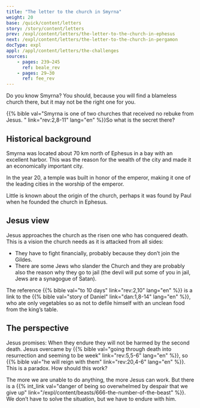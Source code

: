 ```yaml
---
title: "The letter to the church in Smyrna"
weight: 20
base: /quick/content/letters
story: /story/content/letters
prev: /expl/content/letters/the-letter-to-the-church-in-ephesus
next: /expl/content/letters/the-letter-to-the-church-in-pergamon
docType: expl
appl: /appl/content/letters/the-challenges
sources: 
    - pages: 239–245
      ref: beale_rev
    - pages: 29–30
      ref: fee_rev
---
```


Do you know Smyrna? You should, because you will find a blameless church there, but it may not be the right one for you.

{{% bible val="Smyrna is one of two churches that received no rebuke from Jesus. " link="rev:2,8-11" lang="en" %}}So what is the secret there?

## Historical background

<a name="46be"></a>
Smyrna was located about 70 km north of Ephesus in a bay with an excellent harbor. This was the reason for the wealth of the city and made it an economically important city.

In the year 20, a temple was built in honor of the emperor, making it one of the leading cities in the worship of the emperor.

Little is known about the origin of the church, perhaps it was found by Paul when he founded the church in Ephesus.

## Jesus view

<a name="d931"></a>
Jesus approaches the church as the risen one who has conquered death. This is a vision the church needs as it is attacked from all sides:

- They have to fight financially, probably because they don’t join the Gildes.
- There are some Jews who slander the Church and they are probably also the reason why they go to jail (the devil will put some of you in jail, Jews are a synagogue of Satan).

The reference {{% bible val="to 10 days" link="rev:2,10" lang="en" %}} is a link to the {{% bible val="story of Daniel" link="dan:1,8-14" lang="en" %}}, who ate only vegetables so as not to defile himself with an unclean food from the king’s table.

## The perspective

<a name="1a16"></a>
Jesus promises: When they endure they will not be harmed by the second death. Jesus overcame by {{% bible val="going through death into resurrection and seeming to be week" link="rev:5,5-6" lang="en" %}}, so {{% bible val="he will reign with them" link="rev:20,4-6" lang="en" %}}. This is a paradox. How should this work?

The more we are unable to do anything, the more Jesus can work. But there is a {{% int_link val="danger of being so overwhelmed by despair that we give up" link="/expl/content/beasts/666-the-number-of-the-beast" %}}. We don’t have to solve the situation, but we have to endure with him.

